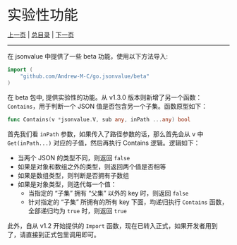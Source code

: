 
<font size=6>实验性功能</font>

[上一页](./12_option.md) | [总目录](./README.md) | [下一页](./14_1_14_new_feature.md)

---

在 jsonvalue 中提供了一些 beta 功能，使用以下方法导入:

```go
import (
    "github.com/Andrew-M-C/go.jsonvalue/beta"
)
```

在 beta 包中, 提供实验性的功能。从 v1.3.0 版本则新增了另一个函数：`Contains`，用于判断一个 JSON 值是否包含另一个子集。函数原型如下：

```go
func Contains(v *jsonvalue.V, sub any, inPath ...any) bool
```

首先我们看 `inPath` 参数，如果传入了路径参数的话，那么首先会从 v 中 `Get(inPath...)` 对应的子值，然后再执行 Contains 逻辑。逻辑如下：

- 当两个 JSON 的类型不同，则返回 `false`
- 如果是对象和数组之外的类型，则返回两个值是否相等
- 如果是数组类型，则判断是否拥有子数组
- 如果是对象类型，则迭代每一个值：
    - 当指定的 “子集” 拥有 “父集” 以外的 key 时，则返回 `false`
    - 针对指定的 “子集” 所拥有的所有 key 下面，均递归执行 `Contains` 函数，全部递归均为 `true` 时，则返回 `true`

此外，自从 v1.2 开始提供的 `Import` 函数，现在已转入正式，如果开发者用到了，请直接到正式包里调用即可。
